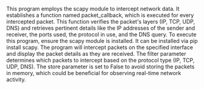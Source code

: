 This program employs the scapy module to intercept network data. It establishes a function named packet_callback, which is executed for every intercepted packet. This function verifies the packet's layers (IP, TCP, UDP, DNS) and retrieves pertinent details like the IP addresses of the sender and receiver, the ports used, the protocol in use, and the DNS query.
To execute this program, ensure the scapy module is installed. It can be installed via pip install scapy.
The program will intercept packets on the specified interface and display the packet details as they are received. The filter parameter determines which packets to intercept based on the protocol type (IP, TCP, UDP, DNS). The store parameter is set to False to avoid storing the packets in memory, which could be beneficial for observing real-time network activity.
